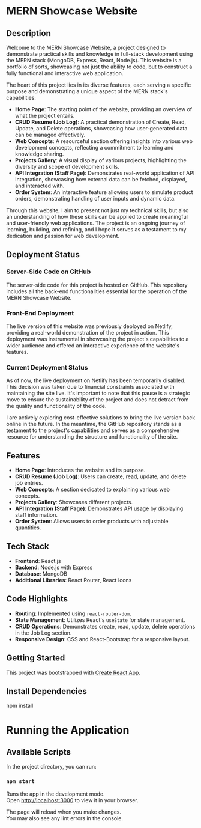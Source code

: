 # MERN Showcase Website

## Description

Welcome to the MERN Showcase Website, a project designed to demonstrate practical skills and knowledge in full-stack development using the MERN stack (MongoDB, Express, React, Node.js). This website is a portfolio of sorts, showcasing not just the ability to code, but to construct a fully functional and interactive web application.

The heart of this project lies in its diverse features, each serving a specific purpose and demonstrating a unique aspect of the MERN stack's capabilities:
- **Home Page**: The starting point of the website, providing an overview of what the project entails.
- **CRUD Resume (Job Log)**: A practical demonstration of Create, Read, Update, and Delete operations, showcasing how user-generated data can be managed effectively.
- **Web Concepts**: A resourceful section offering insights into various web development concepts, reflecting a commitment to learning and knowledge sharing.
- **Projects Gallery**: A visual display of various projects, highlighting the diversity and scope of development skills.
- **API Integration (Staff Page)**: Demonstrates real-world application of API integration, showcasing how external data can be fetched, displayed, and interacted with.
- **Order System**: An interactive feature allowing users to simulate product orders, demonstrating handling of user inputs and dynamic data.

Through this website, I aim to present not just my technical skills, but also an understanding of how these skills can be applied to create meaningful and user-friendly web applications. The project is an ongoing journey of learning, building, and refining, and I hope it serves as a testament to my dedication and passion for web development.

## Deployment Status

### Server-Side Code on GitHub
The server-side code for this project is hosted on GitHub. This repository includes all the back-end functionalities essential for the operation of the MERN Showcase Website.

### Front-End Deployment
The live version of this website was previously deployed on Netlify, providing a real-world demonstration of the project in action. This deployment was instrumental in showcasing the project's capabilities to a wider audience and offered an interactive experience of the website's features.

### Current Deployment Status
As of now, the live deployment on Netlify has been temporarily disabled. This decision was taken due to financial constraints associated with maintaining the site live. It's important to note that this pause is a strategic move to ensure the sustainability of the project and does not detract from the quality and functionality of the code.

I are actively exploring cost-effective solutions to bring the live version back online in the future. In the meantime, the GitHub repository stands as a testament to the project's capabilities and serves as a comprehensive resource for understanding the structure and functionality of the site.

## Features

- **Home Page**: Introduces the website and its purpose.
- **CRUD Resume (Job Log)**: Users can create, read, update, and delete job entries.
- **Web Concepts**: A section dedicated to explaining various web concepts.
- **Projects Gallery**: Showcases different projects.
- **API Integration (Staff Page)**: Demonstrates API usage by displaying staff information.
- **Order System**: Allows users to order products with adjustable quantities.

## Tech Stack

- **Frontend**: React.js
- **Backend**: Node.js with Express
- **Database**: MongoDB
- **Additional Libraries**: React Router, React Icons

## Code Highlights

- **Routing**: Implemented using `react-router-dom`.
- **State Management**: Utilizes React's `useState` for state management.
- **CRUD Operations**: Demonstrates create, read, update, delete operations in the Job Log section.
- **Responsive Design**: CSS and React-Bootstrap for a responsive layout.

## Getting Started

This project was bootstrapped with [Create React App](https://github.com/facebook/create-react-app).

## Install Dependencies

npm install

# Running the Application
## Available Scripts

In the project directory, you can run:

### `npm start`

Runs the app in the development mode.\
Open [http://localhost:3000](http://localhost:3000) to view it in your browser.

The page will reload when you make changes.\
You may also see any lint errors in the console.
